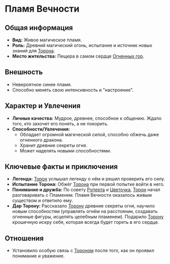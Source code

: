 # Пламя Вечности

## Общая информация

- **Вид:** Живое магическое пламя.
- **Роль:** Древний магический огонь, испытание и источник новых знаний для [Торона](characters/main_heroes/toron.md).
- **Место жительства:** Пещера в самом сердце [Огненных гор](places/ognennaya_gora_zamok_torona.md).

## Внешность

- Невероятное синее пламя.
- Способно менять свою интенсивность и "настроение".

## Характер и Увлечения

- **Личные качества:** Мудрое, древнее, способное к общению. Ждало того, кто захочет его понять, а не покорить.
- **Способности/Увлечения:**
  - Обладает огромной магической силой, способно обжечь даже огненного дракона.
  - Хранит древние секреты огня.
  - Может наделять новыми способностями.

## Ключевые факты и приключения

- **Легенда:** [Торон](characters/main_heroes/toron.md) услышал легенду о нём и решил проверить его силу.
- **Испытание Торона:** Обжёг [Торона](characters/main_heroes/toron.md) при первой попытке войти в него.
- **Понимание и дружба:** По совету [Руперта](characters/main_heroes/rupert.md) и [Цветочка](characters/main_heroes/cvetochek.md), [Торон](characters/main_heroes/toron.md) начал разговаривать с Пламенем. Пламя Вечности оказалось живым существом и ответило ему.
- **Дар Торону:** Рассказало [Торону](characters/main_heroes/toron.md) древние секреты огня, научило новым способностям (управлять огнём на расстоянии, создавать огненные фигуры, исцелять целебным пламенем). Подарило [Торону](characters/main_heroes/toron.md) крошечную искру себя, которая всегда будет гореть в его сердце.

## Отношения

- Установило особую связь с [Тороном](characters/main_heroes/toron.md) после того, как он проявил понимание и уважение.
